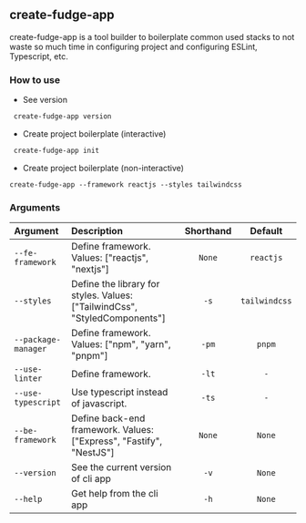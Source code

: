 ## create-fudge-app

create-fudge-app is a tool builder to boilerplate common used stacks to not waste so much time in configuring project and configuring ESLint, Typescript, etc.

### How to use

 + See version

 ```bash
  create-fudge-app version 
 ```

 + Create project boilerplate (interactive)

 ```bash
  create-fudge-app init
 ```

 + Create project boilerplate (non-interactive)

 ```
 create-fudge-app --framework reactjs --styles tailwindcss
 ```

### Arguments

| Argument                    | Description                                      | Shorthand | Default     |
| :-------------------------- | :----------------------------------------------- |:--:|:----------:|
| `--fe-framework`            | Define framework. Values: ["reactjs", "nextjs"]        | `None` | `reactjs`       |
| `--styles`                  | Define the library for styles. Values: ["TailwindCss", "StyledComponents"] | `-s` | `tailwindcss`|
| `--package-manager`         | Define framework. Values: ["npm", "yarn", "pnpm"]| `-pm` | `pnpm`|
| `--use-linter`              | Define framework.                                | `-lt` | `-` |
| `--use-typescript`              | Use typescript instead of javascript.            | `-ts` | `-` |
| `--be-framework`            | Define back-end framework. Values: ["Express", "Fastify", "NestJS"] | `None` | `None` |
| `--version`                 | See the current version of cli app | `-v` | `None` |
| `--help`                    | Get help from the cli app | `-h` | `None` |


